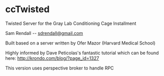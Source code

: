 ccTwisted
=========

Twisted Server for the Gray Lab Conditioning Cage Installment

Sam Rendall -- sdrendall@gmail.com

Built based on a server written by Ofer Mazor (Harvard Medical School) 

Highly informed by Dave Peticolas's fantastic tutorial which can be found here:
http://krondo.com/blog/?page_id=1327

This version uses perspective broker to handle RPC